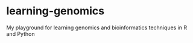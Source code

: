 # learning-genomics

My playground for learning genomics and bioinformatics techniques in R and Python